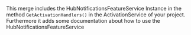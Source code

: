 This merge includes the HubNotificationsFeatureService Instance in the method `GetActivationHandlers()` in the ActivationService of your project.
Furthermore it adds some documentation about how to use the HubNotificationsFeatureService
